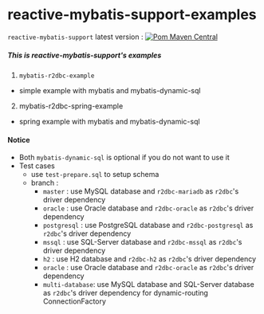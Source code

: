 # reactive-mybatis-support-examples

`reactive-mybatis-support` latest version :  [![Pom Maven Central](https://maven-badges.herokuapp.com/maven-central/pro.chenggang/reactive-mybatis-support/badge.svg)](https://maven-badges.herokuapp.com/maven-central/pro.chenggang/reactive-mybatis-support)

##### This is reactive-mybatis-support's examples

1. `mybatis-r2dbc-example`

* simple example with mybatis and mybatis-dynamic-sql

2. mybatis-r2dbc-spring-example

* spring example with mybatis and mybatis-dynamic-sql

#### Notice
* Both `mybatis-dynamic-sql` is optional if you do not want to use it
* Test cases 
  * use `test-prepare.sql` to setup schema 
  * branch :
    * `master` : use MySQL database and `r2dbc-mariadb` as `r2dbc`'s driver dependency
    * `oracle` : use Oracle database and `r2dbc-oracle` as `r2dbc`'s driver dependency
    * `postgresql` : use PostgreSQL database and `r2dbc-postgresql` as `r2dbc`'s driver dependency
    * `mssql` : use SQL-Server database and `r2dbc-mssql` as `r2dbc`'s driver dependency
    * `h2` : use H2 database and `r2dbc-h2` as `r2dbc`'s driver dependency
    * `oracle` : use Oracle database and `r2dbc-oracle` as `r2dbc`'s driver dependency
    * `multi-database`: use MySQL database and SQL-Server database as `r2dbc`'s driver dependency for dynamic-routing ConnectionFactory
